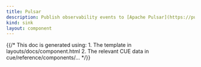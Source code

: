 ```yaml
---
title: Pulsar
description: Publish observability events to [Apache Pulsar](https://pulsar.apache.org) topics
kind: sink
layout: component
---
```


{{/* This doc is generated using:
     1. The template in layouts/docs/component.html
     2. The relevant CUE data in cue/reference/components/... */}}
